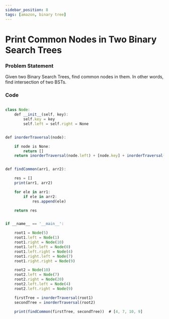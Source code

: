 ```yaml
---
sidebar_position: 8
tags: [amazon, binary tree]
---
```


# Print Common Nodes in Two Binary Search Trees

### Problem Statement

Given two Binary Search Trees, find common nodes in them.
In other words, find intersection of two BSTs.

### Code

```jsx title="Python Code"

class Node:
    def __init__(self, key):
        self.key = key
        self.left = self.right = None


def inorderTraversal(node):

    if node is None:
        return []
    return inorderTraversal(node.left) + [node.key] + inorderTraversal(node.right)


def findCommon(arr1, arr2):

    res = []
    print(arr1, arr2)

    for ele in arr1:
        if ele in arr2:
            res.append(ele)

    return res


if __name__ == '__main__':

    root1 = Node(5)
    root1.left = Node(1)
    root1.right = Node(10)
    root1.left.left = Node(0)
    root1.left.right = Node(4)
    root1.right.left = Node(7)
    root1.right.right = Node(9)

    root2 = Node(10)
    root2.left = Node(7)
    root2.right = Node(20)
    root2.left.left = Node(4)
    root2.left.right = Node(9)

    firstTree = inorderTraversal(root1)
    secondTree = inorderTraversal(root2)

    print(findCommon(firstTree, secondTree))  # [4, 7, 10, 9]

```
